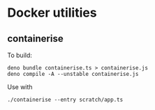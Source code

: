 # Docker utilities

## containerise

To build:

```shell
deno bundle containerise.ts > containerise.js
deno compile -A --unstable containerise.js
```

Use with

```shell
./containerise --entry scratch/app.ts
```